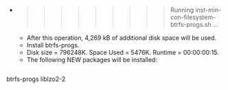 * >>>>>>>>> Running inst-min-con-filesystem-btrfs-progs.sh ...
  * After this operation, 4,269 kB of additional disk space will be used.
  * Install btrfs-progs.
  * Disk size = 796248K. Space Used = 5476K. Runtime = 00:00:00:15.
  * The following NEW packages will be installed:
  ```bash
btrfs-progs liblzo2-2
  ```
